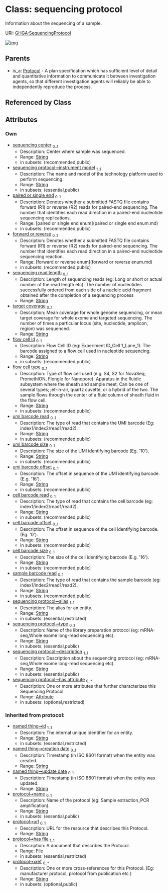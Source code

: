 
# Class: sequencing protocol


Information about the sequencing of a sample.

URI: [GHGA:SequencingProtocol](https://w3id.org/GHGA/SequencingProtocol)


[![img](https://yuml.me/diagram/nofunky;dir:TB/class/[Attribute]<has%20attribute%200..*-++[SequencingProtocol&#124;sequencing_center:string%20%3F;instrument_model:string;paired_or_single_end:paired_or_single_end_enum%20%3F;forward_or_reverse:forward_or_reverse_enum%20%3F;sequencing_read_length:string%20%3F;target_coverage:string%20%3F;flow_cell_id:string%20%3F;flow_cell_type:string%20%3F;umi_barcode_read:string%20%3F;umi_barcode_size:string%20%3F;umi_barcode_offset:string%20%3F;cell_barcode_read:string%20%3F;cell_barcode_offset:string%20%3F;cell_barcode_size:string%20%3F;sample_barcode_read:string%20%3F;alias:string;type:string%20%3F;description:string;name(i):string%20%3F;url(i):string%20%3F;xref(i):string%20*;id(i):string;creation_date(i):string%20%3F;update_date(i):string%20%3F;schema_type(i):string%20%3F;schema_version(i):string%20%3F],[Protocol]^-[SequencingProtocol],[Protocol],[File],[Attribute])](https://yuml.me/diagram/nofunky;dir:TB/class/[Attribute]<has%20attribute%200..*-++[SequencingProtocol&#124;sequencing_center:string%20%3F;instrument_model:string;paired_or_single_end:paired_or_single_end_enum%20%3F;forward_or_reverse:forward_or_reverse_enum%20%3F;sequencing_read_length:string%20%3F;target_coverage:string%20%3F;flow_cell_id:string%20%3F;flow_cell_type:string%20%3F;umi_barcode_read:string%20%3F;umi_barcode_size:string%20%3F;umi_barcode_offset:string%20%3F;cell_barcode_read:string%20%3F;cell_barcode_offset:string%20%3F;cell_barcode_size:string%20%3F;sample_barcode_read:string%20%3F;alias:string;type:string%20%3F;description:string;name(i):string%20%3F;url(i):string%20%3F;xref(i):string%20*;id(i):string;creation_date(i):string%20%3F;update_date(i):string%20%3F;schema_type(i):string%20%3F;schema_version(i):string%20%3F],[Protocol]^-[SequencingProtocol],[Protocol],[File],[Attribute])

## Parents

 *  is_a: [Protocol](Protocol.md) - A plan specification which has sufficient level of detail and quantitative information to communicate it between investigation agents, so that different investigation agents will reliably be able to independently reproduce the process.

## Referenced by Class


## Attributes


### Own

 * [sequencing center](sequencing_center.md)  <sub>0..1</sub>
     * Description: Center where sample was sequenced.
     * Range: [String](types/String.md)
     * in subsets: (recommended,public)
 * [sequencing protocol➞instrument model](sequencing_protocol_instrument_model.md)  <sub>1..1</sub>
     * Description: The name and model of the technology platform used to perform sequencing.
     * Range: [String](types/String.md)
     * in subsets: (essential,public)
 * [paired or single end](paired_or_single_end.md)  <sub>0..1</sub>
     * Description: Denotes whether a submitted FASTQ file contains forward (R1) or reverse (R2) reads for paired-end sequencing. The number that identifies each read direction in a paired-end nucleotide sequencing replications.
     * Range: [paired or single end enum](paired or single end enum.md)
     * in subsets: (recommended,public)
 * [forward or reverse](forward_or_reverse.md)  <sub>0..1</sub>
     * Description: Denotes whether a submitted FASTQ file contains forward (R1) or reverse (R2) reads for paired-end sequencing. The number that identifies each read direction in a paired-end nucleotide sequencing reaction.
     * Range: [forward or reverse enum](forward or reverse enum.md)
     * in subsets: (recommended,public)
 * [sequencing read length](sequencing_read_length.md)  <sub>0..1</sub>
     * Description: Length of sequencing reads (eg: Long or short or actual number of the read length etc). The number of nucleotides successfully ordered from each side of a nucleic acid fragment obtained after the completion of a sequencing process
     * Range: [String](types/String.md)
 * [target coverage](target_coverage.md)  <sub>0..1</sub>
     * Description: Mean coverage for whole genome sequencing, or mean target coverage for whole exome and targeted sequencing. The number of times a particular locus (site, nucleotide, amplicon, region) was sequenced.
     * Range: [String](types/String.md)
 * [flow cell id](flow_cell_id.md)  <sub>0..1</sub>
     * Description: Flow Cell ID (eg: Experiment ID_Cell 1_Lane_1). The barcode assigned to a flow cell used in nucleotide sequencing.
     * Range: [String](types/String.md)
     * in subsets: (recommended,public)
 * [flow cell type](flow_cell_type.md)  <sub>0..1</sub>
     * Description: Type of flow cell used (e.g. S4, S2 for NovaSeq; PromethION, Flongle for Nanopore). Aparatus in the fluidic subsystem where the sheath and sample meet. Can be one of several types; jet-in-air, quartz cuvette, or a hybrid of the two. The sample flows through the center of a fluid column of sheath fluid in the flow cell.
     * Range: [String](types/String.md)
     * in subsets: (recommended,public)
 * [umi barcode read](umi_barcode_read.md)  <sub>0..1</sub>
     * Description: The type of read that contains the UMI barcode (Eg: index1/index2/read1/read2).
     * Range: [String](types/String.md)
     * in subsets: (recommended,public)
 * [umi barcode size](umi_barcode_size.md)  <sub>0..1</sub>
     * Description: The size of the UMI identifying barcode (Eg. '10').
     * Range: [String](types/String.md)
     * in subsets: (recommended,public)
 * [umi barcode offset](umi_barcode_offset.md)  <sub>0..1</sub>
     * Description: The offset in sequence of the UMI identifying barcode. (E.g. '16').
     * Range: [String](types/String.md)
     * in subsets: (recommended,public)
 * [cell barcode read](cell_barcode_read.md)  <sub>0..1</sub>
     * Description: The type of read that contains the cell barcode (eg: index1/index2/read1/read2).
     * Range: [String](types/String.md)
     * in subsets: (recommended,public)
 * [cell barcode offset](cell_barcode_offset.md)  <sub>0..1</sub>
     * Description: The offset in sequence of the cell identifying barcode. (Eg. '0').
     * Range: [String](types/String.md)
     * in subsets: (recommended,public)
 * [cell barcode size](cell_barcode_size.md)  <sub>0..1</sub>
     * Description: The size of the cell identifying barcode (E.g. '16').
     * Range: [String](types/String.md)
     * in subsets: (recommended,public)
 * [sample barcode read](sample_barcode_read.md)  <sub>0..1</sub>
     * Description: The type of read that contains the sample barcode (eg: index1/index2/read1/read2).
     * Range: [String](types/String.md)
     * in subsets: (recommended,public)
 * [sequencing protocol➞alias](sequencing_protocol_alias.md)  <sub>1..1</sub>
     * Description: The alias for an entity.
     * Range: [String](types/String.md)
     * in subsets: (essential,restricted)
 * [sequencing protocol➞type](sequencing_protocol_type.md)  <sub>0..1</sub>
     * Description: Name of the library preparation protocol (eg: mRNA-seq,Whole exome long-read sequencing etc).
     * Range: [String](types/String.md)
     * in subsets: (essential,public)
 * [sequencing protocol➞description](sequencing_protocol_description.md)  <sub>1..1</sub>
     * Description: Description about the sequencing protocol (eg: mRNA-seq,Whole exome long-read sequencing etc).
     * Range: [String](types/String.md)
     * in subsets: (essential,public)
 * [sequencing protocol➞has attribute](sequencing_protocol_has_attribute.md)  <sub>0..\*</sub>
     * Description: One or more attributes that further characterizes this Sequencing Protocol.
     * Range: [Attribute](Attribute.md)
     * in subsets: (optional,restricted)

### Inherited from protocol:

 * [named thing➞id](named_thing_id.md)  <sub>1..1</sub>
     * Description: The internal unique identifier for an entity.
     * Range: [String](types/String.md)
     * in subsets: (essential,restricted)
 * [named thing➞creation date](named_thing_creation_date.md)  <sub>0..1</sub>
     * Description: Timestamp (in ISO 8601 format) when the entity was created.
     * Range: [String](types/String.md)
 * [named thing➞update date](named_thing_update_date.md)  <sub>0..1</sub>
     * Description: Timestamp (in ISO 8601 format) when the entity was updated.
     * Range: [String](types/String.md)
 * [protocol➞name](protocol_name.md)  <sub>0..1</sub>
     * Description: Name of the protocol (eg: Sample extraction_PCR amplification).
     * Range: [String](types/String.md)
     * in subsets: (essential,public)
 * [protocol➞url](protocol_url.md)  <sub>0..1</sub>
     * Description: URL for the resource that describes this Protocol.
     * Range: [String](types/String.md)
 * [protocol➞has file](protocol_has_file.md)  <sub>1..1</sub>
     * Description: A document that describes the Protocol.
     * Range: [File](File.md)
     * in subsets: (essential,restricted)
 * [protocol➞xref](protocol_xref.md)  <sub>0..\*</sub>
     * Description: One or more cross-references for this Protocol.  (Eg: manufacturer protocol, protocol from publication etc )
     * Range: [String](types/String.md)
     * in subsets: (optional,public)
